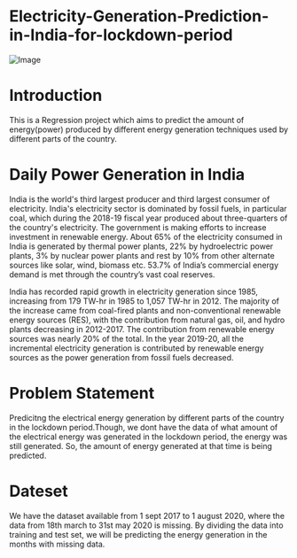 # Electricity-Generation-Prediction-in-India-for-lockdown-period
![Image](https://cdn-images-1.medium.com/max/1600/1*60gs-SFYyooZZBxatuoNJw.jpeg)
# Introduction
This is a Regression project which aims to predict the amount of energy(power) produced by different energy generation techniques used by different parts of the country.
# Daily Power Generation in India
India is the world's third largest producer and third largest consumer of electricity. India's electricity sector is dominated by fossil fuels, in particular coal, which during the 2018-19 fiscal year produced about three-quarters of the country's electricity. The government is making efforts to increase investment in renewable energy. About 65% of the electricity consumed in India is generated by thermal power plants, 22% by hydroelectric power plants, 3% by nuclear power plants and rest by 10% from other alternate sources like solar, wind, biomass etc. 53.7% of India’s commercial energy demand is met through the country’s vast coal reserves.

India has recorded rapid growth in electricity generation since 1985, increasing from 179 TW-hr in 1985 to 1,057 TW-hr in 2012. The majority of the increase came from coal-fired plants and non-conventional renewable energy sources (RES), with the contribution from natural gas, oil, and hydro plants decreasing in 2012-2017. The contribution from renewable energy sources was nearly 20% of the total. In the year 2019-20, all the incremental electricity generation is contributed by renewable energy sources as the power generation from fossil fuels decreased.

# Problem Statement
Predicitng the electrical energy generation by different parts of the country in the lockdown period.Though, we dont have the data of what amount of the electrical energy was generated in the lockdown period, the energy was still generated. So, the amount of energy generated at that time is being predicted.
# Dateset
We have the dataset available from  1 sept 2017 to 1 august 2020, where the data from 18th march to 31st may 2020 is missing. By dividing the data into training and test set, we will be predicting the energy generation in the months with missing data.
